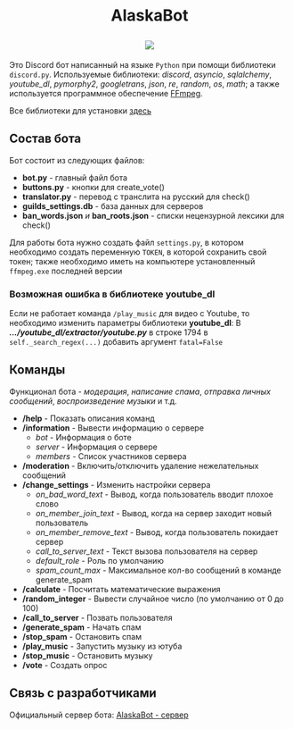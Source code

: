 <h1 align="center"> 
  <p> AlaskaBot </p>
  <img src="https://user-images.githubusercontent.com/117539159/231544944-244326ad-60f5-42d9-9b4f-db13ffde0158.png" /> 
</h1>

Это Discord бот написанный на языке `Python` при помощи библиотеки `discord.py`.
Используемые библиотеки: *discord*, *asyncio*, *sqlalchemy*, *youtube_dl*, *pymorphy2*,
*googletrans*, *json*, *re*, *random*, *os*, *math*; 
а также используется программное обеспечение [FFmpeg](https://ffmpeg.org/).

Все библиотеки для установки [здесь](requirements.txt)

## Состав бота

  Бот состоит из следующих файлов:

  + **bot.py** - главный файл бота
  + **buttons.py** - кнопки для create_vote()
  + **translator.py** - перевод с транслита на русский для check()
  + **guilds_settings.db** - база данных для серверов
  + **ban_words.json** *и* **ban_roots.json** - списки нецензурной лексики для check()

  Для работы бота нужно создать файл `settings.py`, в котором необходимо создать переменную `TOKEN`, в которой сохранить свой токен;
  также необходимо иметь на компьютере установленный `ffmpeg.exe` последней версии

### Возможная ошибка в библиотеке youtube_dl

  Если не работает команда `/play_music` для видео с Youtube, то необходимо изменить параметры библиотеки **youtube_dl**: В ***.../youtube_dl/extractor/youtube.py*** в строке 1794 в `self._search_regex(...)` добавить аргумент `fatal=False`
  
## Команды
  
  Функционал бота - *модерация*, *написание спама*, *отправка личных сообщений*, *воспроизведение музыки* и т.д.
  
  + **/help** - Показать описания команд
  + **/information** - Вывести информацию о сервере
    + *bot* - Информация о боте
    + *server* - Информация о сервере
    + *members* - Список участников сервера 
  + **/moderation** - Включить/отключить удаление нежелательных сообщений
  + **/change_settings** - Изменить настройки сервера
    + *on_bad_word_text* - Вывод, когда пользователь вводит плохое слово
    + *on_member_join_text* - Вывод, когда на сервер заходит новый пользователь
    + *on_member_remove_text* - Вывод, когда пользователь покидает сервер
    + *call_to_server_text* - Текст вызова пользователя на сервер
    + *default_role* - Роль по умолчанию
    + *spam_count_max* - Максимальное кол-во сообщений в команде generate_spam
  + **/calculate** - Посчитать математические выражения
  + **/random_integer** - Вывести случайное число (по умолчанию от 0 до 100)
  + **/call_to_server** - Позвать пользователя
  + **/generate_spam** - Начать спам
  + **/stop_spam** - Остановить спам
  + **/play_music** - Запустить музыку из ютуба
  + **/stop_music** - Остановить музыку
  + **/vote** - Создать опрос

## Связь с разработчиками

Официальный сервер бота: [AlaskaBot - сервер](https://discord.gg/X3WjJPAEsV)
